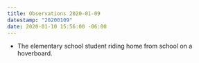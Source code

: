 ```yaml
---
title: Observations 2020-01-09
datestamp: "20200109"
date: 2020-01-10 15:56:00 -06:00
---
```


- The elementary school student riding home from school on a hoverboard.
